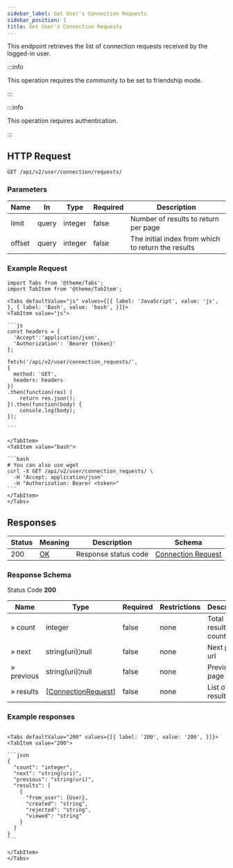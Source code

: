 ```yaml
---
sidebar_label: Get User's Connection Requests
sidebar_position: 1
title: Get User's Connection Requests
---
```


This endpoint retrieves the list of connection requests received by the logged-in user.

:::info

This operation requires the community to be set to friendship mode.

:::

:::info

This operation requires authentication.

:::

## HTTP Request

`GET /api/v2/user/connection/requests/`

### Parameters

|Name|In|Type|Required|Description|
|---|---|---|---|---|
|limit|query|integer|false|Number of results to return per page|
|offset|query|integer|false|The initial index from which to return the results|

### Example Request

````mdx-code-block
import Tabs from '@theme/Tabs';
import TabItem from '@theme/TabItem';

<Tabs defaultValue="js" values={[{ label: 'JavaScript', value: 'js', }, { label: 'Bash', value: 'bash', }]}>
<TabItem value="js">

```js
const headers = {
  'Accept':'application/json',
  'Authorization': 'Bearer {token}'
};

fetch('/api/v2/user/connection_requests/',
{
  method: 'GET',
  headers: headers
})
.then(function(res) {
    return res.json();
}).then(function(body) {
    console.log(body);
});

```

</TabItem>
<TabItem value="bash">

```bash
# You can also use wget
curl -X GET /api/v2/user/connection_requests/ \
  -H 'Accept: application/json'
  -H "Authorization: Bearer <token>"
```
</TabItem>
</Tabs>
````

## Responses

|Status|Meaning|Description| Schema                                                                 |
|---|---|---|------------------------------------------------------------------------|
|200|[OK](https://tools.ietf.org/html/rfc7231#section-6.3.1)|Response status code| [Connection Request](/docs/apireference/v2/schemas/connection_request) |

### Response Schema

Status Code **200**

|Name|Type|Required|Restrictions|Description|
|---|---|---|---|---|
|» count|integer|false|none|Total results count|
|» next|string(uri)¦null|false|none|Next page url|
|» previous|string(uri)¦null|false|none|Previous page url|
|» results|[[ConnectionRequest](/docs/apireference/v2/schemas/connection_request)]|false|none|List of results|

### Example responses


````mdx-code-block

<Tabs defaultValue="200" values={[{ label: '200', value: '200', }]}>
<TabItem value="200">

```json
{
  "count": "integer",
  "next": "string(uri)",
  "previous": "string(uri)",
  "results": [
    {
      "from_user": {User},
      "created": "string",
      "rejected": "string",
      "viewed": "string"
    }
  ]
}
```

</TabItem>
</Tabs>
````




